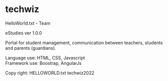 # techwiz
 HelloWorld.txt - Team

 eStudies ver 1.0.0

 Portal for student management, communication between teachers, students and parents (guardians).

 Language use:
  HTML, CSS, Javascript
  <br>
 Framework use:
  Boostrap, AngularJs

 Copy right: HELLOWORLD.txt techwiz2022
